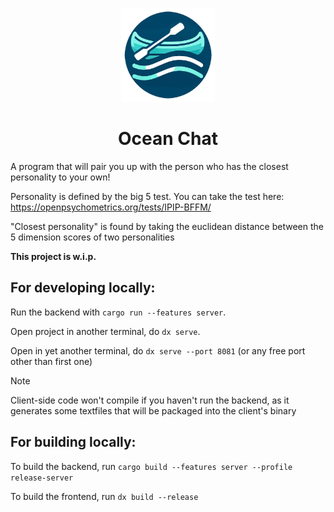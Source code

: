<p align="center">
  <img src="assets/logo.png" alt="Logo" width="150" />
</p>
<h1 align="center">Ocean Chat</h1>

A program that will pair you up with the person who has the closest personality to your own!

Personality is defined by the big 5 test. You can take the test here: https://openpsychometrics.org/tests/IPIP-BFFM/

"Closest personality" is found by taking the euclidean distance between the 5 dimension scores of two personalities

**This project is w.i.p.**

## For developing locally:
Run the backend with `cargo run --features server`.

Open project in another terminal, do `dx serve`.

Open in yet another terminal, do `dx serve --port 8081` (or any free port other than first one)

> [!NOTE]
> Client-side code won't compile if you haven't run the backend, as it generates some textfiles that will be packaged into the client's binary

## For building locally:
To build the backend, run `cargo build --features server --profile release-server`

To build the frontend, run `dx build --release`







